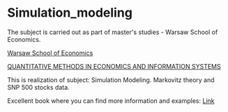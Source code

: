 # Simulation_modeling

The subject is carried out as part of master's studies - Warsaw School of Economics.


[Warsaw School of Economics](https://ssl-www.sgh.waw.pl/en/Pages/default.aspx)


[QUANTITATIVE METHODS IN ECONOMICS AND INFORMATION SYSTEMS](https://ssl-oferta.sgh.waw.pl/en/master/programmes-pl/miesi/Pages/default.aspx)


This is realization of subject: Simulation Modeling. Markovitz theory and SNP 500 stocks data.


Excellent book where you can find more information and examples: [Link](https://subscription.packtpub.com/book/data/9781838985097/1)
